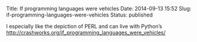 Title: If programming languages were vehicles
Date: 2014-09-13 15:52
Slug: if-programming-languages-were-vehicles
Status: published

I especially like the depiction of PERL and can live with Python’s
<http://crashworks.org/if_programming_languages_were_vehicles/>

